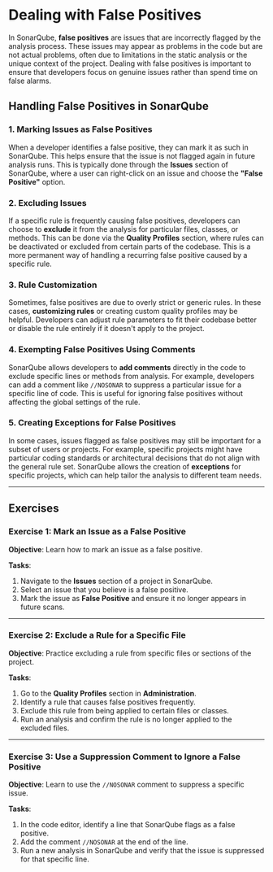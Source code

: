 # Dealing with False Positives

In SonarQube, **false positives** are issues that are incorrectly flagged by the analysis process. These issues may appear as problems in the code but are not actual problems, often due to limitations in the static analysis or the unique context of the project. Dealing with false positives is important to ensure that developers focus on genuine issues rather than spend time on false alarms.

## Handling False Positives in SonarQube

### 1. Marking Issues as False Positives
When a developer identifies a false positive, they can mark it as such in SonarQube. This helps ensure that the issue is not flagged again in future analysis runs. This is typically done through the **Issues** section of SonarQube, where a user can right-click on an issue and choose the **"False Positive"** option.

### 2. Excluding Issues
If a specific rule is frequently causing false positives, developers can choose to **exclude** it from the analysis for particular files, classes, or methods. This can be done via the **Quality Profiles** section, where rules can be deactivated or excluded from certain parts of the codebase. This is a more permanent way of handling a recurring false positive caused by a specific rule.

### 3. Rule Customization
Sometimes, false positives are due to overly strict or generic rules. In these cases, **customizing rules** or creating custom quality profiles may be helpful. Developers can adjust rule parameters to fit their codebase better or disable the rule entirely if it doesn't apply to the project.

### 4. Exempting False Positives Using Comments
SonarQube allows developers to **add comments** directly in the code to exclude specific lines or methods from analysis. For example, developers can add a comment like `//NOSONAR` to suppress a particular issue for a specific line of code. This is useful for ignoring false positives without affecting the global settings of the rule.

### 5. Creating Exceptions for False Positives
In some cases, issues flagged as false positives may still be important for a subset of users or projects. For example, specific projects might have particular coding standards or architectural decisions that do not align with the general rule set. SonarQube allows the creation of **exceptions** for specific projects, which can help tailor the analysis to different team needs.

---

## Exercises

### Exercise 1: Mark an Issue as a False Positive

**Objective**: 
Learn how to mark an issue as a false positive.

**Tasks**:
1. Navigate to the **Issues** section of a project in SonarQube.
2. Select an issue that you believe is a false positive.
3. Mark the issue as **False Positive** and ensure it no longer appears in future scans.

---

### Exercise 2: Exclude a Rule for a Specific File

**Objective**: 
Practice excluding a rule from specific files or sections of the project.

**Tasks**:
1. Go to the **Quality Profiles** section in **Administration**.
2. Identify a rule that causes false positives frequently.
3. Exclude this rule from being applied to certain files or classes.
4. Run an analysis and confirm the rule is no longer applied to the excluded files.

---

### Exercise 3: Use a Suppression Comment to Ignore a False Positive

**Objective**: 
Learn to use the `//NOSONAR` comment to suppress a specific issue.

**Tasks**:
1. In the code editor, identify a line that SonarQube flags as a false positive.
2. Add the comment `//NOSONAR` at the end of the line.
3. Run a new analysis in SonarQube and verify that the issue is suppressed for that specific line.

